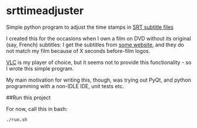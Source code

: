 # srttimeadjuster
Simple python program to adjust the time stamps in [SRT subtitle files]( https://en.wikipedia.org/wiki/SubRip#SubRip_text_file_format)


I created this for the occasions when I own a film on DVD without its original (say, French) subtitles: 
I get the subtitles from [some website](http://www.opensubtitles.org/), and they do not match my film because of X seconds before-film logos. 

[VLC](https://en.wikipedia.org/wiki/VLC_media_player) is my player of choice, but it seems not to provide this functionality - so I wrote this simple program. 


My main motivation for writing this, though, was trying out PyQt, and python programming with a non-IDLE IDE, unit tests etc.  

##Run this project

For now, call this in bash: 
```
./run.sh
```